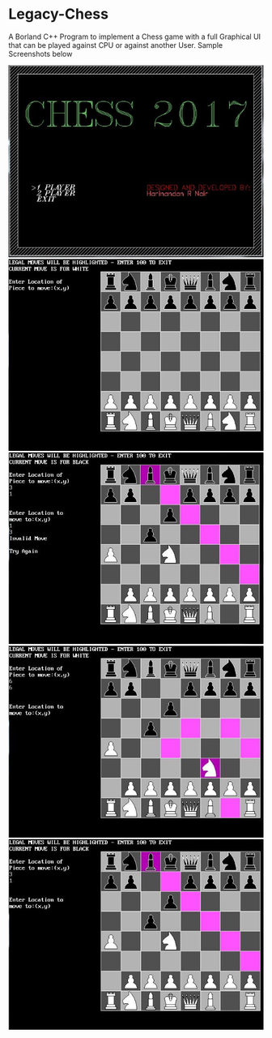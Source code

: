 # Legacy-Chess

A Borland C++ Program to implement a Chess game with a full Graphical UI that can be played against CPU or against another User.
Sample Screenshots below

![](/images/Menu.jpg)
![](/images/8FC1.jpg)
![](/images/41DD.jpg)
![](/images/48E1..jpg)
![](/images/BAB9.jpg)
